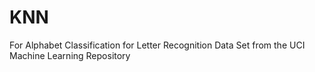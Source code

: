 # KNN
For Alphabet Classification for Letter Recognition Data Set from the UCI Machine Learning Repository

